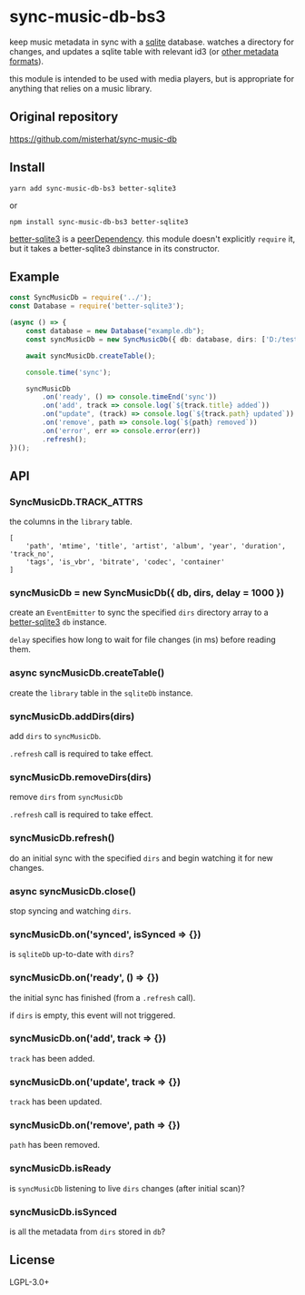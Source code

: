# sync-music-db-bs3

keep music metadata in sync with a [sqlite](https://sqlite.org/index.html)
database. watches a directory for changes, and updates a sqlite table with
relevant id3 (or [other metadata formats](
https://github.com/borewit/music-metadata#support-for-audio-file-types)).

this module is intended to be used with media players, but is appropriate for
anything that relies on a music library.

## Original repository

<https://github.com/misterhat/sync-music-db>

## Install

    yarn add sync-music-db-bs3 better-sqlite3

or

    npm install sync-music-db-bs3 better-sqlite3

[better-sqlite3](https://www.npmjs.com/package/better-sqlite3) is a
[peerDependency](https://docs.npmjs.com/files/package.json#peerdependencies).
this module doesn't explicitly `require` it, but it takes a better-sqlite3 `db`instance in its constructor.

## Example

```typescript
const SyncMusicDb = require('../');
const Database = require('better-sqlite3');

(async () => {
    const database = new Database("example.db");
    const syncMusicDb = new SyncMusicDb({ db: database, dirs: ['D:/test/music'] });

    await syncMusicDb.createTable();

    console.time('sync');

    syncMusicDb
        .on('ready', () => console.timeEnd('sync'))
        .on('add', track => console.log(`${track.title} added`))
        .on("update", (track) => console.log(`${track.path} updated`))
        .on('remove', path => console.log(`${path} removed`))
        .on('error', err => console.error(err))
        .refresh();
})();
```

## API

### SyncMusicDb.TRACK\_ATTRS

the columns in the `library` table.

    [
        'path', 'mtime', 'title', 'artist', 'album', 'year', 'duration', 'track_no',
        'tags', 'is_vbr', 'bitrate', 'codec', 'container'
    ]

### syncMusicDb = new SyncMusicDb({ db, dirs, delay = 1000 })

create an `EventEmitter` to sync the specified `dirs` directory array to a
[better-sqlite3](https://www.npmjs.com/package/better-sqlite3) `db` instance.

`delay` specifies how long to wait for file changes (in ms) before reading them.

### async syncMusicDb.createTable()

create the `library` table in the `sqliteDb` instance.

### syncMusicDb.addDirs(dirs)

add `dirs` to `syncMusicDb`.

`.refresh` call is required to take effect.

### syncMusicDb.removeDirs(dirs)

remove `dirs` from `syncMusicDb`

`.refresh` call is required to take effect.

### syncMusicDb.refresh()

do an initial sync with the specified `dirs` and begin watching it for
new changes.

### async syncMusicDb.close()

stop syncing and watching `dirs`.

### syncMusicDb.on('synced', isSynced => {})

is `sqliteDb` up-to-date with `dirs`?

### syncMusicDb.on('ready', () => {})

the initial sync has finished (from a `.refresh` call).

if `dirs` is empty, this event will not triggered.

### syncMusicDb.on('add', track => {})

`track` has been added.

### syncMusicDb.on('update', track => {})

`track` has been updated.

### syncMusicDb.on('remove', path => {})

`path` has been removed.

### syncMusicDb.isReady

is `syncMusicDb` listening to live `dirs` changes (after initial scan)?

### syncMusicDb.isSynced

is all the metadata from `dirs` stored in `db`?

## License

LGPL-3.0+
